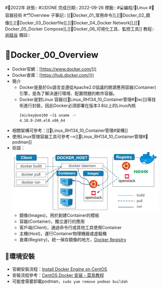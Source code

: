 #📆2022年 
狀態:: #☑DONE 
完成日期:: 2022-09-26
標籤::  #💻編程/🐧Linux #🐳容器技術 #🗂Overview 
子筆記:: [[🐳Docker_01_常用命令]],[[🐳Docker_02_鏡像]],[[🐳Docker_03_Dockerfile]],[[🐳Docker_04_Docker Network]],[[🐳Docker_05_Docker Compose]],[[🐳Docker_06_可視化工具、監控工具]]
教程:: [尚硅谷](https://www.bilibili.com/video/BV1gr4y1U7CY)
備註:: 

# 🐳Docker_00_Overview
- Docker官網：[https://www.docker.com/]()
- Docker倉庫：[https://hub.docker.com/]()
- 簡介
	- Docker是基於Go語言並遵從Apache2.0協議的開源應用容器(Container)引擎，是為了解決運行環境、配置問題的軟件容器。
	- Docker是對Linux 容器([[🐧Linux_RH134_10_Container管理#🐧lxc]])等技術進行封裝，因此Docker必須部署在版本3.8以上的Linux內核
		```bash
		[mickey@vm100 ~]$ uname -r
		4.18.0-240.el8.x86_64
		```
- 相關架構可參考：[[🐧Linux_RH134_10_Container管理#架構]]
- 使用Linux管理容器工具可參考-->[[🐧Linux_RH134_10_Container管理#🐧podman]]
- 術語：
	![Docker_00_Overview_01_Docker簡單架構](https://github.com/MickeyHuang233/CodingStudyNote/blob/main/04_%E9%9B%B2%E7%AB%AF%E6%8A%80%E8%A1%93/01_%E5%AE%B9%E5%99%A8%E6%8A%80%E8%A1%93/%F0%9F%90%B3Docker/images/Docker_00_Overview_01_Docker%E7%B0%A1%E5%96%AE%E6%9E%B6%E6%A7%8B.png?raw=true)
	- 鏡像(Images)，用於創建Container的模板
	- 容器(Container)，獨立運行的應用
	- 客戶端(Client)，通過命令行或其他工具使用Container
	- 主機(Host)，運行Container物理機器或虛擬機
	- 倉庫(Registry)，統一保存鏡像的地方，[Docker Registry](https://hub.docker.com/)

## 🐳環境安裝
- 官網安裝流程：[Install Docker Engine on CentOS](https://docs.docker.com/engine/install/centos/)
- 安裝流程參考：[CentOS Docker 安装 - 菜鳥教程](https://www.runoob.com/docker/centos-docker-install.html)
- 可能會需要卸載podman，`sudo yum remove podman buildah`


